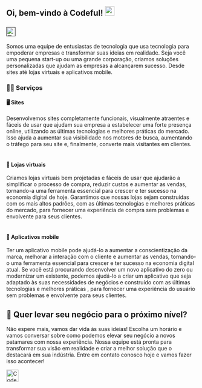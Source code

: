 ## Oi, bem-vindo à Codeful! <img src="https://media.giphy.com/media/hvRJCLFzcasrR4ia7z/giphy.gif" width="25"><br><br><a href="" title="English Version"><img src="https://img.shields.io/badge/English%20Version-B31942?style=for-the-badge&logo=googletranslate&logoColor=white&labelColor=0A3161" height="24" alt="English Version"></a>

Somos uma equipe de entusiastas de tecnologia que usa tecnologia para empoderar empresas e transformar suas ideias em realidade. Seja você uma pequena start-up ou uma grande corporação, criamos soluções personalizadas que ajudam as empresas a alcançarem sucesso. Desde sites até lojas virtuais e aplicativos mobile.

### :technologist: Serviços
#### :desktop_computer: Sites
Desenvolvemos sites completamente funcionais, visualmente atraentes e fáceis de usar que ajudam sua empresa a estabelecer uma forte presença online, utilizando as últimas tecnologias e melhores práticas do mercado. Isso ajuda a aumentar sua visibilidade nos motores de busca, aumentando o tráfego para seu site e, finalmente, converte mais visitantes em clientes.
<br><br>

#### :shopping_cart: Lojas virtuais
Criamos lojas virtuais bem projetadas e fáceis de usar que ajudarão a simplificar o processo de compra, reduzir custos e aumentar as vendas, tornando-a uma ferramenta essencial para crescer e ter sucesso na economia digital de hoje. Garantimos que nossas lojas sejam construídas com os mais altos padrões, com as últimas tecnologias e melhores práticas do mercado, para fornecer uma experiência de compra sem problemas e envolvente para seus clientes.
<br><br>

#### :iphone: Aplicativos mobile
Ter um aplicativo mobile pode ajudá-lo a aumentar a conscientização da marca, melhorar a interação com o cliente e aumentar as vendas, tornando-o uma ferramenta essencial para crescer e ter sucesso na economia digital atual. Se você está procurando desenvolver um novo aplicativo do zero ou modernizar um existente, podemos ajudá-lo a criar um aplicativo que seja adaptado às suas necessidades de negócios e construído com as últimas tecnologias e melhores práticas , para fornecer uma experiência do usuário sem problemas e envolvente para seus clientes.

## :speech_balloon: Quer levar seu negócio para o próximo nível?
Não espere mais, vamos dar vida às suas ideias! Escolha um horário e vamos conversar sobre como podemos elevar seu negócio a novos patamares com nossa experiência. Nossa equipe está pronta para transformar sua visão em realidade e criar a melhor solução que o destacará em sua indústria. Entre em contato conosco hoje e vamos fazer isso acontecer!

[<img src="https://img.shields.io/badge/Agendar%20Reunião-000000?style=for-the-badge&logo=googlemeet&logoColor=white&labelColor=8247f5" height="32" alt="Codeful | Google Meet">](https://calendly.com/famadruga/codeful-meeting "Codeful | Google Meet")